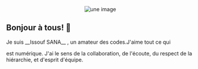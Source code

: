<center><img src="https://th.bing.com/th/id/OIP.2oR6mk7ATz2eu1ynBv1KAQHaE7?w=249&h=180&c=7&r=0&o=5&pid=1.7" alt="une image" style="boder-raduis:50%"></center>

## Bonjour à tous! 👋

<p style="text-decoration:justify">Je suis __Issouf SANA__ , un amateur des codes.J'aime tout ce qui 

est numérique. J'ai le sens de la collaboration, de l'écoute, du respect de la hiérarchie, et d'esprit d'équipe.
</p>
<!--
**youssoufBur/youssoufBur** is a ✨ _special_ ✨ repository because its `README.md` (this file) appears on your GitHub profile.

Here are some ideas to get you started:

- 🔭 I’m currently working on ...
- 🌱 I’m currently learning ...
- 👯 I’m looking to collaborate on ...
- 🤔 I’m looking for help with ...
- 💬 Ask me about ...
- 📫 How to reach me: ...
- 😄 Pronouns: ...
- ⚡ Fun fact: ...
-->

